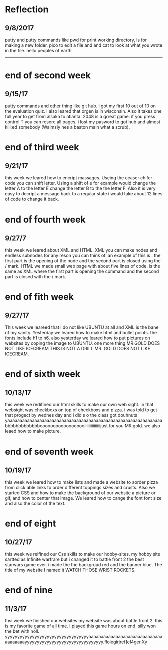 # Reflection
## 9/8/2017
putty and putty commands like pwd for print working directory, ls for making a new folder, pico to edit a file and and cat to look at what you wrote in the file.
hello peoples of earth

---

# end of second week
## 9/15/17
putty commands and other thing like git hub. i got my first 10 out of 10 on the evaluation quiz. i also leared that orgen is in wisconsin. Also it takes one full year to get from alsaka to atlanta. 2048 is a grreat game. if you press control T you can resore all pages. i lost my pasword to got hub and almost kill;ed somebody (Walmsly hes a baston main what a scrub). 

# end of third week  
## 9/21/17
this week we leared how to encript massages. Useing the ceaser chifer code you can shift letter. Using a shift of e for example would change the letter A to the letter E change the letter B to the the letter F. Also it is very easy to decript a message back to a regular state i would take about 12 lines of code to change it back. 


# end of fourth week
## 9/27/7
this week we leared about XML and HTML. XML you can make nodes and endless subnodes for any reson you can think of. an example of this is <animals> </animals>. the first part is the opening of the node and the second part is closed using the / mark. HTML we made small web page with about five lines of code. <B> </B> is the same as XML where the first part is opening the command and the second part is closed with the / mark. 


# end of fith week
## 9/27/17
This week we leareed that i do not like UBUNTU at all and XML is the bane of my sanity. Yesterday we leared how to make html and bullet points. the fonts include h1 to h6. also yesterday we leared how to put pictures on websites by coping the image to UBUNTU. one more thing MR.GOLD DOES NOT LIKE ICECREAM THIS IS NOT A DRILL MR. GOLD DOES NOT LIKE ICECREAM. 

# end of sixth week
## 10/13/17
this week we redifined our html skills to make our own web sight. in that websight was checkboxs on top of checkboxs and pizza. i was told to get that progect by wednes day and i did s o the class got douhnuts yaaaaaaaaaaaaaaaaaaaaaaaaaaaaaaaaaaaaaaaaaaaaaaaaaaaaaaaaaaaaaaa bbbbbbbbbbbbboooooooooooooooooiiiiiiiiiiiiiiijust for you MR.gold. we also leaed how to make picture.   

# end of seventh week
## 10/19/17
this week we leared how to make lists and made a website to aorder pizza from click able links to order different toppings sizes and crusts. Also we started CSS and how to make the background of our website a picture or gif, and how to center that image. We leared how to cange the font font size and also the color of the text.

# end of eight
## 10/27/17
this week we reifined our Css skills to make our hobby-sites. my hobby site sartted as Infinite warfrare but i changed it to battle front 2 the best starwars game ever. i made the the backgroud red and the banner blue. The title of my website I named it WATCH THOSE WRIST ROCKETS.

# end of nine
## 11/3/17
thsi week we finished our websites my website was about battle front 2. this is my favorite game of all time. I played this game hours on end. silly won the bet with noll. yyyyyyyyyyyyyyyyyyyyyyyyyyyyyyyyyyaaaaaaaaaaaaaaaaaaaaaaaaaaaaaaaaaaaaaayyyyyyyyyyyyyyyyyyyyyyyyyyyyyyyy.floiegirjref]ef4ger.Xy

